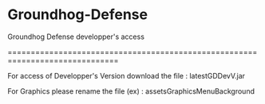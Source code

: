 # Groundhog-Defense
Groundhog Defense developper's access

==============================================================================

For access of Developper's Version download the file : latestGDDevV.jar

For Graphics please rename the file (ex) : assetsGraphicsMenuBackground
